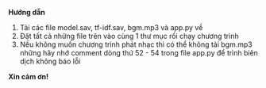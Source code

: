 **Hướng dẫn**

1. Tải các file model.sav, tf-idf.sav, bgm.mp3 và app.py về
2. Đặt tất cả những file trên vào cùng 1 thư mục rồi chạy chương trình
3. Nếu không muốn chương trình phát nhạc thì có thể không tải bgm.mp3 những hãy nhớ comment dòng thứ 52 - 54 trong file app.py để trình biên dịch không báo lỗi

**Xin cảm ơn!**
